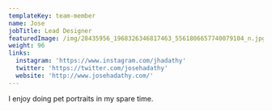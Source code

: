 ```yaml
---
templateKey: team-member
name: Jose
jobTitle: Lead Designer
featuredImage: /img/28435956_1968326346817463_5561806657740079104_n.jpg
weight: 96
links:
  instagram: 'https://www.instagram.com/jhadathy'
  twitter: 'https://twitter.com/josehadathy'
  website: 'http://www.josehadathy.com/'
---
```

I enjoy doing pet portraits in my spare time.

